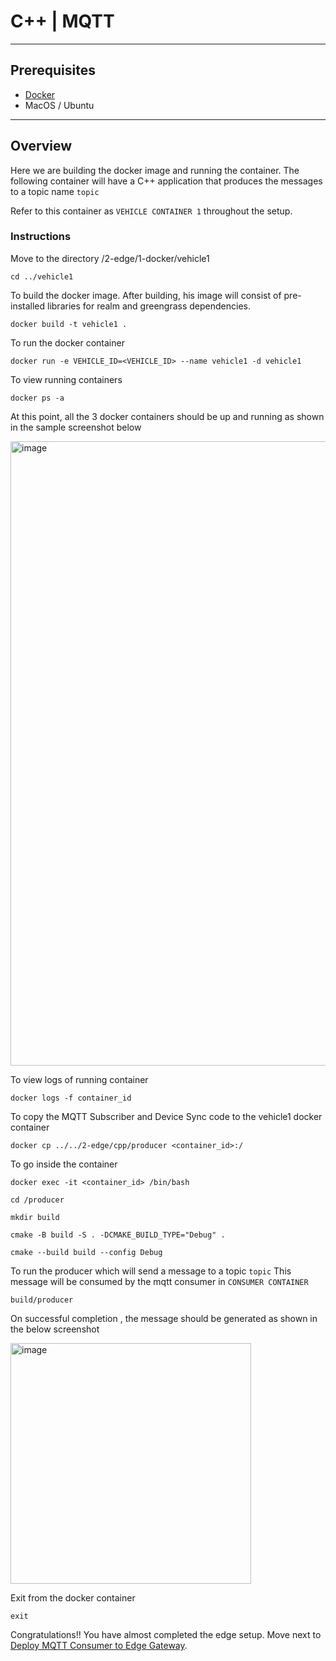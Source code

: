 # C++ | MQTT
---

## Prerequisites

* [Docker](https://www.docker.com/products/docker-desktop/) 
* MacOS / Ubuntu

----

## Overview

Here we are building the docker image and running the container. The following container will have a C++ application that produces the messages to a topic name `topic`

Refer to this container as `VEHICLE CONTAINER 1` throughout the setup.

### Instructions

Move to the directory /2-edge/1-docker/vehicle1
```
cd ../vehicle1 
```

To build the docker image. After building, his image will consist of pre-installed libraries for realm and greengrass dependencies.

```
docker build -t vehicle1 .
```

To run the docker container

```
docker run -e VEHICLE_ID=<VEHICLE_ID> --name vehicle1 -d vehicle1
```

To view running containers

```
docker ps -a
```

At this point, all the 3 docker containers should be up and running as shown in the sample screenshot below

<img width="999" alt="image" src="https://github.com/mongodb-partners/IoT_Greengrass_Realm_GenAI_framework/assets/101570105/da06f069-dbef-4a41-95d8-a52ea6b97ef9">



To view logs of running container


```
docker logs -f container_id
```

To copy the MQTT Subscriber and Device Sync code to the vehicle1 docker container

```
docker cp ../../2-edge/cpp/producer <container_id>:/
```

To go inside the container

```
docker exec -it <container_id> /bin/bash
```

```
cd /producer

mkdir build

cmake -B build -S . -DCMAKE_BUILD_TYPE="Debug" .

cmake --build build --config Debug
```


To run the producer which will send a message to a topic `topic` This message will be consumed by the mqtt consumer in `CONSUMER CONTAINER`

```
build/producer
```

On successful completion , the message should be generated as shown in the below screenshot

<img width="385" alt="image" src="https://github.com/mongodb-partners/IoT_Greengrass_Realm_GenAI_framework/assets/101570105/22516544-42c2-4098-9bb8-6cd0a7f62561">


Exit from the docker container

`exit`

Congratulations!! You have almost completed the edge setup. Move next to [Deploy MQTT Consumer to Edge Gateway](../../2-edge/cpp/consumer/README.md).

